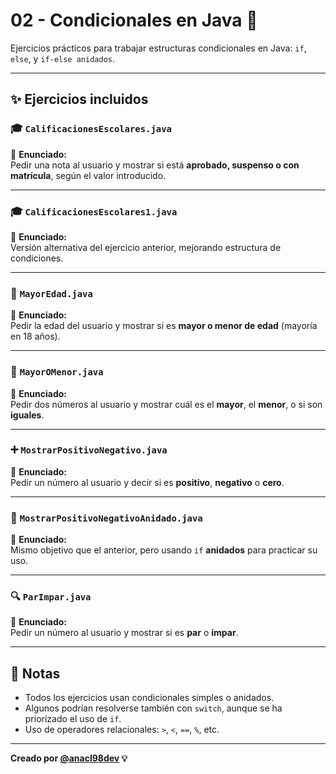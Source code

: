 # 02 - Condicionales en Java 🔀

Ejercicios prácticos para trabajar estructuras condicionales en Java: `if`, `else`, y `if-else anidados`.

---

## ✨ Ejercicios incluidos

### 🎓 `CalificacionesEscolares.java`
📌 **Enunciado:**  
Pedir una nota al usuario y mostrar si está **aprobado, suspenso o con matrícula**, según el valor introducido.

---

### 🎓 `CalificacionesEscolares1.java`
📌 **Enunciado:**  
Versión alternativa del ejercicio anterior, mejorando estructura de condiciones.

---

### 👴 `MayorEdad.java`
📌 **Enunciado:**  
Pedir la edad del usuario y mostrar si es **mayor o menor de edad** (mayoría en 18 años).

---

### 🔢 `MayorOMenor.java`
📌 **Enunciado:**  
Pedir dos números al usuario y mostrar cuál es el **mayor**, el **menor**, o si son **iguales**.

---

### ➕ `MostrarPositivoNegativo.java`
📌 **Enunciado:**  
Pedir un número al usuario y decir si es **positivo**, **negativo** o **cero**.

---

### 🔁 `MostrarPositivoNegativoAnidado.java`
📌 **Enunciado:**  
Mismo objetivo que el anterior, pero usando `if` **anidados** para practicar su uso.

---

### 🔍 `ParImpar.java`
📌 **Enunciado:**  
Pedir un número al usuario y mostrar si es **par** o **impar**.

---

## 🧠 Notas

- Todos los ejercicios usan condicionales simples o anidados.
- Algunos podrían resolverse también con `switch`, aunque se ha priorizado el uso de `if`.
- Uso de operadores relacionales: `>`, `<`, `==`, `%`, etc.

---

**Creado por [@anacl98dev](https://github.com/anacl98dev) 💡**
